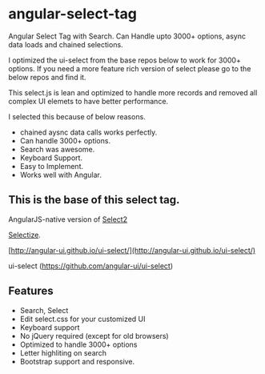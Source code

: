 # angular-select-tag
Angular Select Tag with Search. Can Handle upto 3000+ options, async data loads and chained selections.

I optimized the ui-select from the base repos below to work for 3000+ options. If you need a more feature rich version of select please go to the below repos and find it. 

This select.js is lean and optimized to handle more records and removed all complex UI elemets to have better performance.

I selected this because of below reasons.

* chained aysnc data calls works perfectly.
* Can handle 3000+ options.
* Search was awesome.
* Keyboard Support.
* Easy to Implement.
* Works well with Angular.


## This is the base of this select tag. 

AngularJS-native version of [Select2](http://ivaynberg.github.io/select2/)

[Selectize](http://brianreavis.github.io/selectize.js/).

[http://angular-ui.github.io/ui-select/](http://angular-ui.github.io/ui-select/)

ui-select (https://github.com/angular-ui/ui-select)

## Features

- Search, Select
- Edit select.css for your customized UI
- Keyboard support
- No jQuery required (except for old browsers)
- Optimized to handle 3000+ options 
- Letter highliting on search
- Bootstrap support and responsive.

